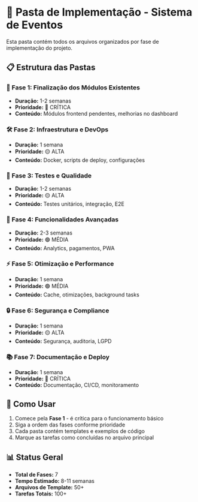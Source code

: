 # 📁 Pasta de Implementação - Sistema de Eventos

Esta pasta contém todos os arquivos organizados por fase de implementação do projeto.

## 📋 Estrutura das Pastas

### 🎯 Fase 1: Finalização dos Módulos Existentes
- **Duração:** 1-2 semanas
- **Prioridade:** 🔴 CRÍTICA
- **Conteúdo:** Módulos frontend pendentes, melhorias no dashboard

### 🛠️ Fase 2: Infraestrutura e DevOps  
- **Duração:** 1 semana
- **Prioridade:** 🟡 ALTA
- **Conteúdo:** Docker, scripts de deploy, configurações

### 🧪 Fase 3: Testes e Qualidade
- **Duração:** 1-2 semanas  
- **Prioridade:** 🟡 ALTA
- **Conteúdo:** Testes unitários, integração, E2E

### 🚀 Fase 4: Funcionalidades Avançadas
- **Duração:** 2-3 semanas
- **Prioridade:** 🟢 MÉDIA  
- **Conteúdo:** Analytics, pagamentos, PWA

### ⚡ Fase 5: Otimização e Performance
- **Duração:** 1 semana
- **Prioridade:** 🟢 MÉDIA
- **Conteúdo:** Cache, otimizações, background tasks

### 🔒 Fase 6: Segurança e Compliance
- **Duração:** 1 semana
- **Prioridade:** 🟡 ALTA
- **Conteúdo:** Segurança, auditoria, LGPD

### 📚 Fase 7: Documentação e Deploy
- **Duração:** 1 semana  
- **Prioridade:** 🔴 CRÍTICA
- **Conteúdo:** Documentação, CI/CD, monitoramento

## 🚀 Como Usar

1. Comece pela **Fase 1** - é crítica para o funcionamento básico
2. Siga a ordem das fases conforme prioridade
3. Cada pasta contém templates e exemplos de código
4. Marque as tarefas como concluídas no arquivo principal

## 📊 Status Geral

- **Total de Fases:** 7
- **Tempo Estimado:** 8-11 semanas
- **Arquivos de Template:** 50+
- **Tarefas Totais:** 100+